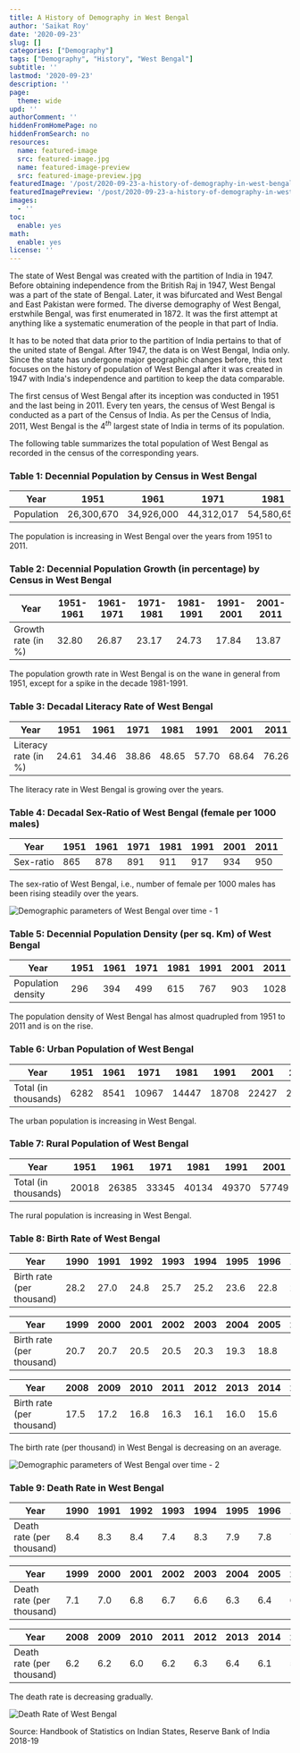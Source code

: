 ```yaml
---
title: A History of Demography in West Bengal
author: 'Saikat Roy'
date: '2020-09-23'
slug: []
categories: ["Demography"]
tags: ["Demography", "History", "West Bengal"]
subtitle: ''
lastmod: '2020-09-23'
description: ''
page:
  theme: wide
upd: ''
authorComment: ''
hiddenFromHomePage: no
hiddenFromSearch: no
resources:
  name: featured-image
  src: featured-image.jpg
  name: featured-image-preview
  src: featured-image-preview.jpg
featuredImage: '/post/2020-09-23-a-history-of-demography-in-west-bengal/images/west bengal-400862562.jpg'
featuredImagePreview: '/post/2020-09-23-a-history-of-demography-in-west-bengal/images/west bengal-400862562.jpg'
images:
  - ''
toc:
  enable: yes
math:
  enable: yes
license: ''
---
```


The state of West Bengal was created with the partition of India in 1947. Before obtaining independence from the British Raj in 1947, West Bengal was a part of the state of Bengal. Later, it was bifurcated and West Bengal and East Pakistan were formed. The diverse demography of West Bengal, erstwhile Bengal, was first enumerated in 1872. It was the first attempt at anything like a systematic enumeration of the people in that part of India. 

It has to be noted that data prior to the partition of India pertains to that of the united state of Bengal. After 1947, the data is on West Bengal, India only. Since the state has undergone major geographic changes before, this text focuses on the history of population of West Bengal after it was created in 1947 with India's independence and partition to keep the data comparable. 

The first census of West Bengal after its inception was conducted in 1951 and the last being in 2011. Every ten years, the census of West Bengal is conducted as a part of the Census of India. As per the Census of India, 2011, West Bengal is the $4^{th}$ largest state of India in terms of its population.

The following table summarizes the total population of West Bengal as recorded in the census of the corresponding years.



### Table 1: Decennial Population by Census in West Bengal

Year | 1951 | 1961 | 1971 | 1981 | 1991 | 2001 | 2011
-----|------|------|------|------|------|------|-----
Population| 26,300,670 | 34,926,000 | 44,312,017 | 54,580,650 | 68,077,970 | 80,221,300 | 91,347,736

The population is increasing in West Bengal over the years from 1951 to 2011.




### Table 2: Decennial Population Growth (in percentage) by Census in West Bengal

Year| 1951-1961 | 1961-1971 | 1971-1981 | 1981-1991 | 1991-2001 | 2001-2011
---|---|---|---|---|---|---
Growth rate (in %)| 32.80 | 26.87 | 23.17 | 24.73 | 17.84 | 13.87

The population growth rate in West Bengal is on the wane in general from 1951, except for a spike in the decade 1981-1991.



### Table 3: Decadal Literacy Rate of West Bengal

Year | 1951 | 1961 | 1971 | 1981 | 1991 | 2001 | 2011
-----|------|------|------|------|------|------|-----
Literacy rate (in %) | 24.61 |34.46 |38.86 |48.65 | 57.70 | 68.64 | 76.26

The literacy rate in West Bengal is growing over the years.






### Table 4: Decadal Sex-Ratio of West Bengal (female per 1000 males)

Year| 1951| 1961 | 1971|1981|1991|2001|2011
---|---|---|---|---|---|--|---
Sex-ratio | 865 |	878	| 891 |	911 |	917 |	934 |	950

The sex-ratio of West Bengal, i.e., number of female per 1000 males has been rising steadily over the years.


![Demographic parameters of West Bengal over time - 1](images/Rplot1.png)




### Table 5: Decennial Population Density (per sq. Km) of West Bengal

Year| 1951| 1961 | 1971|1981|1991|2001|2011
---|---|---|---|---|---|--|---
Population density| 296  | 394| 499 | 615 | 767| 903 | 1028

The population density of West Bengal has almost quadrupled from 1951 to 2011 and is on the rise.




### Table 6: Urban Population of West Bengal

Year| 1951| 1961 | 1971|1981|1991|2001|2011
---|---|---|---|---|---|--|---
Total (in thousands)|6282 |8541| 10967 |14447 |18708 |22427 |29093

The urban population is increasing in West Bengal.




### Table 7: Rural Population of West Bengal

Year| 1951| 1961 | 1971|1981|1991|2001|2011
---|---|---|---|---|---|--|---
Total (in thousands)|20018| 26385| 33345| 40134| 49370| 57749| 62183

The rural population is increasing in West Bengal.




### Table 8: Birth Rate of West Bengal


Year| 1990| 1991| 1992 |1993 |1994| 1995| 1996| 1997| 1998
---|---|---|---|---|---|---|---|---|---
Birth rate (per thousand)|28.2| 27.0| 24.8 |25.7| 25.2| 23.6| 22.8| 22.4| 21.3

Year| 1999| 2000| 2001| 2002| 2003| 2004| 2005| 2006| 2007
---|---|---|---|---|---|---|---|---|---
Birth rate (per thousand)|20.7| 20.7| 20.5| 20.5| 20.3| 19.3| 18.8| 18.4| 17.9

Year| 2008| 2009| 2010| 2011| 2012| 2013| 2014| 2015| 2016
---|---|---|---|---|---|---|---|---|---
Birth rate (per thousand)|17.5| 17.2| 16.8| 16.3| 16.1| 16.0| 15.6| 15.5| 15.4

The birth rate (per thousand) in West Bengal is decreasing on an average.

![Demographic parameters of West Bengal over time - 2](images/Rplot2.png)



### Table 9: Death Rate in West Bengal

Year| 1990| 1991| 1992 |1993 |1994| 1995| 1996| 1997| 1998
---|---|---|---|---|---|---|---|---|---
Death rate (per thousand)|8.4| 8.3 |8.4| 7.4 |8.3| 7.9| 7.8| 7.7| 7.5


Year| 1999| 2000| 2001| 2002| 2003| 2004| 2005| 2006| 2007
---|---|---|---|---|---|---|---|---|---
Death rate (per thousand)|7.1| 7.0| 6.8 |6.7 |6.6 |6.3| 6.4 |6.2 |6.3

Year| 2008| 2009| 2010| 2011| 2012| 2013| 2014| 2015| 2016
---|---|---|---|---|---|---|---|---|---
Death rate (per thousand)|6.2| 6.2| 6.0| 6.2| 6.3| 6.4 |6.1| 5.9| 5.8

The death rate is decreasing gradually.

![Death Rate of West Bengal](images/Rplot3.png)


Source: Handbook of Statistics on Indian States, Reserve Bank of India 2018-19
